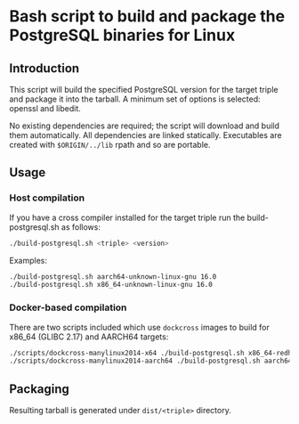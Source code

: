 # Bash script to build and package the PostgreSQL binaries for Linux

## Introduction

This script will build the specified PostgreSQL version for the target triple and package it
 into the tarball. A minimum set of options is selected: openssl and libedit.

No existing dependencies are required; the script will download and build them automatically. All dependencies are linked
 statically. Executables are created with `$ORIGIN/../lib` rpath and so are portable.

## Usage

### Host compilation

If you have a cross compiler installed for the target triple run the build-postgresql.sh as follows:

```bash
./build-postgresql.sh <triple> <version>
```

Examples:

```bash
./build-postgresql.sh aarch64-unknown-linux-gnu 16.0
./build-postgresql.sh x86_64-unknown-linux-gnu 16.0
```

### Docker-based compilation

There are two scripts included which use `dockcross` images to build for x86_64 (GLIBC 2.17) and AARCH64 targets:

```bash
./scripts/dockcross-manylinux2014-x64 ./build-postgresql.sh x86_64-redhat-linux-gnu 16.0
./scripts/dockcross-manylinux2014-aarch64 ./build-postgresql.sh aarch64-unknown-linux-gnu 16.0
```

## Packaging

Resulting tarball is generated under `dist/<triple>` directory.
